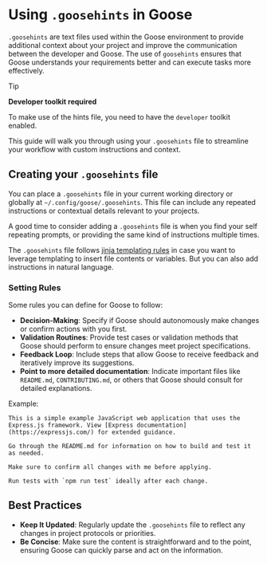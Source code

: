 # Using `.goosehints` in Goose

`.goosehints` are text files used within the Goose environment to provide additional context about your project and improve the communication between the developer and Goose. The use of `goosehints` ensures that Goose understands your requirements better and can execute tasks more effectively.

>[!TIP]
> **Developer toolkit required**
>
> To make use of the hints file, you need to have the `developer` toolkit enabled.

This guide will walk you through using your `.goosehints` file to streamline your workflow with custom instructions and context.

## Creating your `.goosehints` file
You can place a `.goosehints` file in your current working directory or globally at `~/.config/goose/.goosehints`. This file can include any repeated instructions or contextual details relevant to your projects.

A good time to consider adding a `.goosehints` file is when you find your self repeating prompts, or providing the same kind of instructions multiple times.

The `.goosehints` file follows [jinja templating rules][jinja-guide] in case you want to leverage templating to insert file contents or variables. But you can also add instructions in natural language.

### Setting Rules

Some rules you can define for Goose to follow:
- **Decision-Making**: Specify if Goose should autonomously make changes or confirm actions with you first.
- **Validation Routines**: Provide test cases or validation methods that Goose should perform to ensure changes meet project specifications.
- **Feedback Loop**: Include steps that allow Goose to receive feedback and iteratively improve its suggestions.
- **Point to more detailed documentation**: Indicate important files like `README.md`, `CONTRIBUTING.md`, or others that Goose should consult for detailed explanations.

Example:

```jinja
This is a simple example JavaScript web application that uses the Express.js framework. View [Express documentation](https://expressjs.com/) for extended guidance.

Go through the README.md for information on how to build and test it as needed.

Make sure to confirm all changes with me before applying.

Run tests with `npm run test` ideally after each change.
```

## Best Practices

- **Keep It Updated**: Regularly update the `.goosehints` file to reflect any changes in project protocols or priorities.
- **Be Concise**: Make sure the content is straightforward and to the point, ensuring Goose can quickly parse and act on the information.


[jinja-guide]: https://jinja.palletsprojects.com/en/3.1.x/